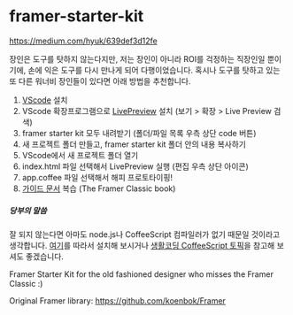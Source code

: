 # framer-starter-kit
https://medium.com/hyuk/639def3d12fe

장인은 도구를 탓하지 않는다지만, 저는 장인이 아니라 ROI를 걱정하는 직장인일 뿐이기에, 손에 익은 도구를 다시 만나게 되어 다행이었습니다. 혹시나 도구를 탓하고 있는 또 다른 워너비 장인들이 있다면 아래 방법을 추천합니다.

1. [VScode](https://code.visualstudio.com/) 설치
2. VScode 확장프로그램으로 [LivePreview](https://marketplace.visualstudio.com/items?itemName=ms-vscode.live-server) 설치 (보기 > 확장 > Live Preview 검색) 
3. framer starter kit 모두 내려받기 (폴더/파일 목록 우측 상단 code 버튼)
4. 새 프로젝트 폴더 만들고, framer starter kit 폴더 안의 내용 복사하기
5. VScode에서 새 프로젝트 폴더 열기
6. index.html 파일 선택해서 LivePreview 실행 (편집 우측 상단 아이콘)
7. app.coffee 파일 선택해서 해피 프로토타이핑!
8. [가이드 문서](https://classic.framerbook.com/) 복습 (The Framer Classic book)

##### 당부의 말씀

잘 되지 않는다면 아마도 node.js나 CoffeeScript 컴파일러가 없기 때문일 것이라고 생각합니다. [여기](https://medium.com/microsoft-design/how-to-run-framer-js-on-windows-94e6a06abfe4)를 따라서 설치해 보시거나 [생활코딩 CoffeeScript 토픽](https://opentutorials.org/module/534/4656)을 참고해 보셔도 좋겠습니다.

Framer Starter Kit for the old fashioned designer who misses the Framer Classic :)

Original Framer library: https://github.com/koenbok/Framer
